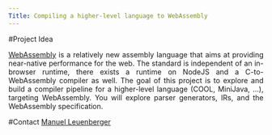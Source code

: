 ```yaml
---
Title: Compiling a higher-level language to WebAssembly
---
```


#Project Idea

<div align="justify">

[WebAssembly](http://webassembly.org/) is a relatively new assembly language that aims at providing near-native performance for the web.
The standard is independent of an in-browser runtime, there exists a runtime on NodeJS and a C-to-WebAssembly compiler as well.
The goal of this project is to explore and build a compiler pipeline for a higher-level language (COOL, MiniJava, ...), targeting WebAssembly.
You will explore parser generators, IRs, and the WebAssembly specification.

</div>

#Contact
[Manuel Leuenberger](%base_url%/staff/ManuelLeuenberger)
